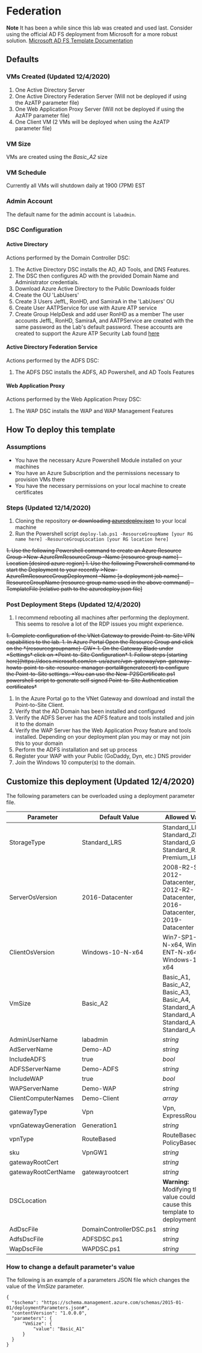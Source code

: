 # Federation

**Note**
It has been a while since this lab was created and used last.  Consider using the official AD FS deployment from Microsoft for a more robust solution.  [Microsoft AD FS Template Documentation](https://docs.microsoft.com/en-us/windows-server/identity/ad-fs/deployment/how-to-connect-fed-azure-adfs#template-for-deploying-ad-fs-in-azure)

## Defaults
### VMs Created (Updated 12/4/2020)
1. One Active Directory Server
1. One Active Directory Federation Server (Will not be deployed if using the AzATP parameter file)
1. One Web Application Proxy Server (Will not be deployed if using the AzATP parameter file)
1. One Client VM (2 VMs will be deployed when using the AzATP parameter file)

### VM Size
VMs are created using the *Basic_A2* size

### VM Schedule
Currently all VMs will shutdown daily at 1900 (7PM) EST

### Admin Account
The default name for the admin account is `labadmin`.

### DSC Configuration
#### Active Directory
Actions performed by the Domain Controller DSC:
1. The Active Directory DSC installs the AD, AD Tools, and DNS Features.  
1. The DSC then configures AD with the provided Domain Name and Administrator credentials.
1. Download Azure Active Directory to the Public Downloads folder
1. Create the OU 'LabUsers'
1. Create 3 Users JeffL, RonHD, and SamiraA in the 'LabUsers' OU
1. Create User AATPService for use with Azure ATP service
1. Create Group HelpDesk and add user RonHD as a member
The user accounts JeffL, RonHD, SamiraA, and AATPService are created with the same password as the Lab's default password.  These accounts are created to support the Azure ATP Security Lab found [here](https://docs.microsoft.com/en-us/azure-advanced-threat-protection/atp-playbook-lab-overview)

#### Active Directory Federation Service
Actions performed by the ADFS DSC:
1. The ADFS DSC installs the ADFS, AD Powershell, and AD Tools Features

#### Web Application Proxy
Actions performed by the Web Application Proxy DSC:
1. The WAP DSC installs the WAP and WAP Management Features

## How To deploy this template
### Assumptions
* You have the necessary Azure Powershell Module installed on your machines
* You have an Azure Subscription and the permissions necessary to provision VMs there
* You have the necessary permissions on your local machine to create certificates

### Steps (Updated 12/14/2020)
1. Cloning the repository <del>or downloading [azuredeploy.json](https://raw.githubusercontent.com/dmcwee/idamlab/master/azuredeploy.json)</del> to your local machine
1. Run the Powershell script ```deploy-lab.ps1 -ResourceGroupName [your RG name here] -ResourceGroupLocation [your RG location here]``` 
<del>
1. Use the following Powershell command to create an Azure Resource Group 
>New-AzureRmResourceGroup -Name [resource group name] -Location [desired azure region]
1. Use the following Powershell command to start the Deployment to your recently
>New-AzureRmResourceGroupDeployment -Name [a deployment job name] -ResourceGroupName [resource group name used in the above command] -TemplateFile [relative path to the azuredeploy.json file]
</del>

### Post Deployment Steps (Updated 12/4/2020)
1. I recommend rebooting all machines after performing the deployment.  This seems to resolve a lot of the RDP issues you might experience.
<del>
1. Complete configuration of the VNet Gateway to provide Point-to-Site VPN capabilities to the lab.
   1. In Azure Portal Open the Resource Group and click on the *{resourcegroupname}-GW*
   1. On the Gateway Blade under *Settings* click on *Point-to-Site Configuration*
   1. Follow steps [starting here](https://docs.microsoft.com/en-us/azure/vpn-gateway/vpn-gateway-howto-point-to-site-resource-manager-portal#generatecert) to configure the Point-to-Site settings.
   *You can use the New-P2SCertificate.ps1 powershell script to generate self signed Point-to-Site Authentication certificates*
</del>

1. In the Azure Portal go to the VNet Gateway and download and install the Point-to-Site Client.
1. Verify that the AD Domain has been installed and configured
1. Verify the ADFS Server has the ADFS feature and tools installed and join it to the domain
1. Verify the WAP Server has the Web Application Proxy feature and tools installed.  Depending on your deployment plan you may or may not join this to your domain
1. Perform the ADFS installation and set up process
1. Register your WAP with your Public (GoDaddy, Dyn, etc.) DNS provider
1. Join the Windows 10 computer(s) to the domain.

## Customize this deployment (Updated 12/4/2020)
The following parameters can be overloaded using a deployment parameter file.  

Parameter | Default Value | Allowed Values
--------- | ------------- | --------------
StorageType | Standard_LRS | Standard_LRS, Standard_ZRS, Standard_GRS, Standard_RAGRS, Premium_LRS
ServerOsVersion | 2016-Datacenter | 2008-R2-SP1, 2012-Datacenter, 2012-R2-Datacenter, 2016-Datacenter, 2019-Datacenter
ClientOsVersion | Windows-10-N-x64 | Win7-SP1-ENT-N-x64, Win81-ENT-N-x64, Windows-10-N-x64
VmSize | Basic_A2 | Basic_A1, Basic_A2, Basic_A3, Basic_A4, Standard_A1, Standard_A2, Standard_A3, Standard_A4
AdminUserName | labadmin | *string*
AdServerName | Demo-AD | *string*
IncludeADFS | true | *bool*
ADFSServerName | Demo-ADFS | *string*
IncludeWAP | true | *bool*
WAPServerName | Demo-WAP | *string*
ClientComputerNames | Demo-Client | *array*
gatewayType | Vpn | Vpn, ExpressRoute
vpnGatewayGeneration | Generation1 | *string*
vpnType | RouteBased | RouteBased, PolicyBased
sku | VpnGW1 | *string*
gatewayRootCert | | *string*
gatewayRootCertName | gatewayrootcert | *string*
DSCLocation | | **Warning:** Modifying this value could cause this template to fail deployment.
AdDscFile | DomainControllerDSC.ps1 | *string*
AdfsDscFile | ADFSDSC.ps1 | *string*
WapDscFile | WAPDSC.ps1 | *string*

### How to change a default parameter's value
The following is an example of a parameters JSON file which changes the value of the *VmSize* parameter.

```
{
  "$schema": "https://schema.management.azure.com/schemas/2015-01-01/deploymentParameters.json#",
  "contentVersion": "1.0.0.0",
  "parameters": {
      "VmSize": {
          "value": "Basic_A1"
      }
  }
}
```

